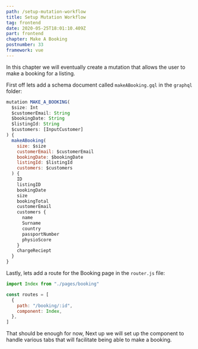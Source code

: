 ```yaml
---
path: /setup-mutation-workflow
title: Setup Mutation Workflow
tag: frontend
date: 2020-05-25T18:01:10.409Z
part: frontend
chapter: Make A Booking
postnumber: 33
framework: vue
---
```


In this chapter we will eventually create a mutation that allows the user to make a booking for a listing.

First off lets add a schema document called `makeABooking.gql` in the `graphql` folder:

```javascript
mutation MAKE_A_BOOKING(
  $size: Int
  $customerEmail: String
  $bookingDate: String
  $listingId: String
  $customers: [InputCustomer]
) {
  makeABooking(
    size: $size
    customerEmail: $customerEmail
    bookingDate: $bookingDate
    listingId: $listingId
    customers: $customers
  ) {
    ID
    listingID
    bookingDate
    size
    bookingTotal
    customerEmail
    customers {
      name
      Surname
      country
      passportNumber
      physioScore
    }
    chargeReciept
  }
}

```

Lastly, lets add a route for the Booking page in the `router.js` file:

```javascript
import Index from "./pages/booking"

const routes = [
  {
    path: "/booking/:id",
    component: Index,
  },
]
```

That should be enough for now, Next up we will set up the component to handle various tabs that will facilitate being able to make a booking.
